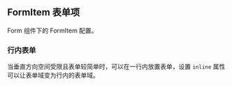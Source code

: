 <div class="demo-header">
<p class="overviewicon">
  <span class="wapi-grid-formitem"/>
</p>

## FormItem 表单项

<nova-uxlink widget-name="Form"></nova-uxlink>

Form 组件下的 FormItem 配置。

</div>

### 行内表单

当垂直方向空间受限且表单较简单时，可以在一行内放置表单，设置 `inline` 属性可以让表单域变为行内的表单域。

<nova-demo-view link="form/form-in-row.vue"></nova-demo-view>

<br />

<nova-attributes link="form-item"></nova-attributes>
